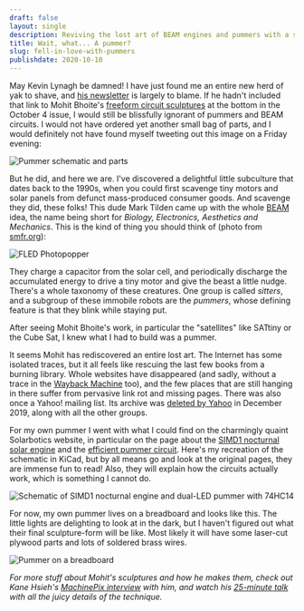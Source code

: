 ```yaml
---
draft: false
layout: single
description: Reviving the lost art of BEAM engines and pummers with a solar cell and a 74HC14 IC.
title: Wait, what... A pummer?
slug: fell-in-love-with-pummers
publishdate: 2020-10-10
---
```


May Kevin Lynagh be damned! I have just found me an entire new herd of yak to shave, and [his newsletter](https://kevinlynagh.com/newsletter/) is largely to blame. If he hadn't included that link to Mohit Bhoite's [freeform circuit sculptures](https://www.bhoite.com/sculptures/) at the bottom in the October 4 issue, I would still be blissfully ignorant of pummers and BEAM circuits. I would not have ordered yet another small bag of parts, and I would definitely not have found myself tweeting out this image on a Friday evening:

![Pummer schematic and parts](/images/010-pummer-parts.jpg#narrow)

<!--more-->

But he did, and here we are. I've discovered a delightful little subculture that dates back to the 1990s, when you could first scavenge tiny motors and solar panels from defunct mass-produced consumer goods. And scavenge they did, these folks! This dude Mark Tilden came up with the whole [BEAM](https://en.wikipedia.org/wiki/BEAM_robotics) idea, the name being short for _Biology, Electronics, Aesthetics and Mechanics_. This is the kind of thing you should think of (photo from [smfr.org](http://www.smfr.org/robots/fled_popper.html)):

![FLED Photopopper](/images/010-fled_popper_small.jpg)

They charge a capacitor from the solar cell, and periodically discharge the accumulated energy to drive a  tiny motor and give the beast a little nudge. There's a whole taxonomy of these creatures. One group is called _sitters_, and a subgroup of these immobile robots are the _pummers_, whose defining feature is that they blink while staying put.

After seeing Mohit Bhoite's work, in particular the "satellites" like SATtiny or the Cube Sat, I knew what I had to build was a pummer.

It seems Mohit has rediscovered an entire lost art. The Internet has some isolated traces, but it all feels like rescuing the last few books from a burning library. Whole websites have disappeared (and sadly, without a trace in the [Wayback Machine](https://archive.org/web/) too), and the few places that are still hanging in there suffer from pervasive link rot and missing pages. There was also once a Yahoo! mailing list. Its archive was [deleted by Yahoo](https://www.theverge.com/2019/10/16/20917710/yahoo-groups-deleting-all-content-upload-message-boards-email-communities) in December 2019, along with all the other groups.

For my own pummer I went with what I could find on the charmingly quaint Solarbotics website, in particular on the page about the [SIMD1 nocturnal solar engine](http://solarbotics.net/library/circuits/se_noct_SIMD1SR.html) and the [efficient pummer circuit](http://solarbotics.net/library/circuits/bot_pummer.html). Here's my recreation of the schematic in KiCad, but by all means go and look at the original pages, they are immense fun to read! Also, they will explain how the circuits actually work, which is something I cannot do.

![Schematic of SIMD1 nocturnal engine and dual-LED pummer with 74HC14](/images/010-simd1-pummer-schematic.png)

For now, my own pummer lives on a breadboard and looks like this. The little lights are delighting to look at in the dark, but I haven't figured out what their final sculpture-form will be like. Most likely it will have some laser-cut plywood parts and lots of soldered brass wires.

![Pummer on a breadboard](/images/010-pummer-breadboard.jpg#narrow)

_For more stuff about Mohit's sculptures and how he makes them, check out Kane Hsieh's [MachinePix interview]( https://www.machinepix.com/p/machinepix-weekly-7) with him, and watch his [25-minute talk](https://www.youtube.com/watch?v=LqVFxNFGNbc) with all the juicy details of the technique._

